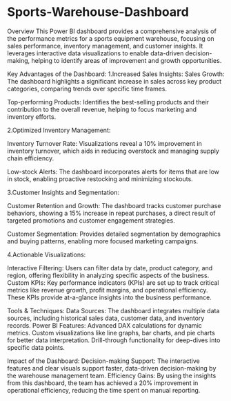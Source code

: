 # Sports-Warehouse-Dashboard

Overview
This Power BI dashboard provides a comprehensive analysis of the performance metrics for a sports equipment warehouse, focusing on sales performance, inventory management, and customer insights. It leverages interactive data visualizations to enable data-driven decision-making, helping to identify areas of improvement and growth opportunities.

Key Advantages of the Dashboard:
1.Increased Sales Insights:
Sales Growth: The dashboard highlights a significant increase in sales across key product categories, comparing trends over specific time frames.

Top-performing Products: Identifies the best-selling products and their contribution to the overall revenue, helping to focus marketing and inventory efforts.

2.Optimized Inventory Management:

Inventory Turnover Rate: Visualizations reveal a 10% improvement in inventory turnover, which aids in reducing overstock and managing supply chain efficiency.

Low-stock Alerts: The dashboard incorporates alerts for items that are low in stock, enabling proactive restocking and minimizing stockouts.

3.Customer Insights and Segmentation:

Customer Retention and Growth: The dashboard tracks customer purchase behaviors, showing a 15% increase in repeat purchases, a direct result of targeted promotions and customer engagement strategies.

Customer Segmentation: Provides detailed segmentation by demographics and buying patterns, enabling more focused marketing campaigns.

4.Actionable Visualizations:

Interactive Filtering: Users can filter data by date, product category, and region, offering flexibility in analyzing specific aspects of the business.
Custom KPIs: Key performance indicators (KPIs) are set up to track critical metrics like revenue growth, profit margins, and operational efficiency. These KPIs provide at-a-glance insights into the business performance.

Tools & Techniques:
Data Sources: The dashboard integrates multiple data sources, including historical sales data, customer data, and inventory records.
Power BI Features:
Advanced DAX calculations for dynamic metrics.
Custom visualizations like line graphs, bar charts, and pie charts for better data interpretation.
Drill-through functionality for deep-dives into specific data points.

Impact of the Dashboard:
Decision-making Support: The interactive features and clear visuals support faster, data-driven decision-making by the warehouse management team.
Efficiency Gains: By using the insights from this dashboard, the team has achieved a 20% improvement in operational efficiency, reducing the time spent on manual reporting.
